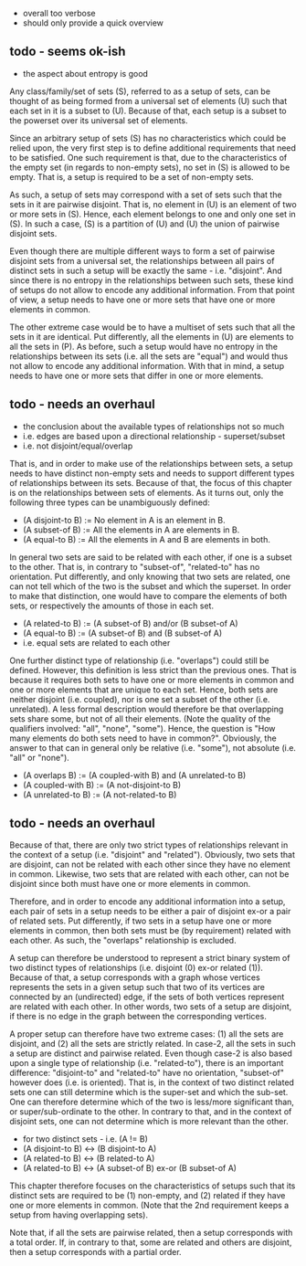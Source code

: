 
* overall too verbose
* should only provide a quick overview

<!-- ======================================================================= -->
## todo - seems ok-ish

* the aspect about entropy is good

Any class/family/set of sets (S), referred to as a setup of sets, can be
thought of as being formed from a universal set of elements (U) such that
each set in it is a subset to (U). Because of that, each setup is a subset
to the powerset over its universal set of elements.

Since an arbitrary setup of sets (S) has no characteristics which could be
relied upon, the very first step is to define additional requirements that
need to be satisfied. One such requirement is that, due to the characteristics
of the empty set (in regards to non-empty sets), no set in (S) is allowed to
be empty. That is, a setup is required to be a set of non-empty sets.

As such, a setup of sets may correspond with a set of sets such that the
sets in it are pairwise disjoint. That is, no element in (U) is an element
of two or more sets in (S). Hence, each element belongs to one and only one
set in (S). In such a case, (S) is a partition of (U) and (U) the union of
pairwise disjoint sets.

Even though there are multiple different ways to form a set of pairwise
disjoint sets from a universal set, the relationships between all pairs of
distinct sets in such a setup will be exactly the same - i.e. "disjoint".
And since there is no entropy in the relationships between such sets, these
kind of setups do not allow to encode any additional information. From that
point of view, a setup needs to have one or more sets that have one or more
elements in common.

The other extreme case would be to have a multiset of sets such that all the
sets in it are identical. Put differently, all the elements in (U) are elements
to all the sets in (P). As before, such a setup would have no entropy in the
relationships between its sets (i.e. all the sets are "equal") and would thus
not allow to encode any additional information. With that in mind, a setup
needs to have one or more sets that differ in one or more elements.

<!-- ======================================================================= -->
## todo - needs an overhaul

* the conclusion about the available types of relationships not so much
* i.e. edges are based upon a directional relationship - superset/subset
* i.e. not disjoint/equal/overlap

That is, and in order to make use of the relationships between sets, a setup
needs to have distinct non-empty sets and needs to support different types
of relationships between its sets. Because of that, the focus of this chapter
is on the relationships between sets of elements. As it turns out, only the
following three types can be unambiguously defined:

* (A disjoint-to B) := No element in A is an element in B.
* (A subset-of B) := All the elements in A are elements in B.
* (A equal-to B) := All the elements in A and B are elements in both.

In general two sets are said to be related with each other, if one is a
subset to the other. That is, in contrary to "subset-of", "related-to" has no
orientation. Put differently, and only knowing that two sets are related, one
can not tell which of the two is the subset and which the superset. In order
to make that distinction, one would have to compare the elements of both sets,
or respectively the amounts of those in each set.

* (A related-to B) := (A subset-of B) and/or (B subset-of A)
* (A equal-to B) := (A subset-of B) and (B subset-of A)
* i.e. equal sets are related to each other

One further distinct type of relationship (i.e. "overlaps") could still be
defined. However, this definition is less strict than the previous ones. That
is because it requires both sets to have one or more elements in common and
one or more elements that are unique to each set. Hence, both sets are neither
disjoint (i.e. coupled), nor is one set a subset of the other (i.e. unrelated).
A less formal description would therefore be that overlapping sets share some,
but not of all their elements. (Note the quality of the qualifiers involved:
"all", "none", "some"). Hence, the question is "How many elements do both
sets need to have in common?". Obviously, the answer to that can in general
only be relative (i.e. "some"), not absolute (i.e. "all" or "none").

* (A overlaps B) := (A coupled-with B) and (A unrelated-to B)
* (A coupled-with B) := (A not-disjoint-to B)
* (A unrelated-to B) := (A not-related-to B)

<!-- ======================================================================= -->
## todo - needs an overhaul

Because of that, there are only two strict types of relationships relevant
in the context of a setup (i.e. "disjoint" and "related"). Obviously, two
sets that are disjoint, can not be related with each other since they have
no element in common. Likewise, two sets that are related with each other,
can not be disjoint since both must have one or more elements in common.

Therefore, and in order to encode any additional information into a setup,
each pair of sets in a setup needs to be either a pair of disjoint ex-or a
pair of related sets. Put differently, if two sets in a setup have one or
more elements in common, then both sets must be (by requirement) related
with each other. As such, the "overlaps" relationship is excluded.

A setup can therefore be understood to represent a strict binary system of
two distinct types of relationships (i.e. disjoint (0) ex-or related (1)).
Because of that, a setup corresponds with a graph whose vertices represents
the sets in a given setup such that two of its vertices are connected by an
(undirected) edge, if the sets of both vertices represent are related with
each other. In other words, two sets of a setup are disjoint, if there is
no edge in the graph between the corresponding vertices.

A proper setup can therefore have two extreme cases: (1) all the sets are
disjoint, and (2) all the sets are strictly related. In case-2, all the sets
in such a setup are distinct and pairwise related. Even though case-2 is also
based upon a single type of relationship (i.e. "related-to"), there is an
important difference: "disjoint-to" and "related-to" have no orientation,
"subset-of" however does (i.e. is oriented). That is, in the context of two
distinct related sets one can still determine which is the super-set and
which the sub-set. One can therefore determine which of the two is less/more
significant than, or super/sub-ordinate to the other. In contrary to that,
and in the context of disjoint sets, one can not determine which is more
relevant than the other.

* for two distinct sets - i.e. (A != B)
* (A disjoint-to B) <-> (B disjoint-to A)
* (A related-to B) <-> (B related-to A)
* (A related-to B) <-> (A subset-of B) ex-or (B subset-of A)

This chapter therefore focuses on the characteristics of setups such that
its distinct sets are required to be (1) non-empty, and (2) related if they
have one or more elements in common. (Note that the 2nd requirement keeps
a setup from having overlapping sets).

Note that, if all the sets are pairwise related, then a setup corresponds
with a total order. If, in contrary to that, some are related and others
are disjoint, then a setup corresponds with a partial order.
